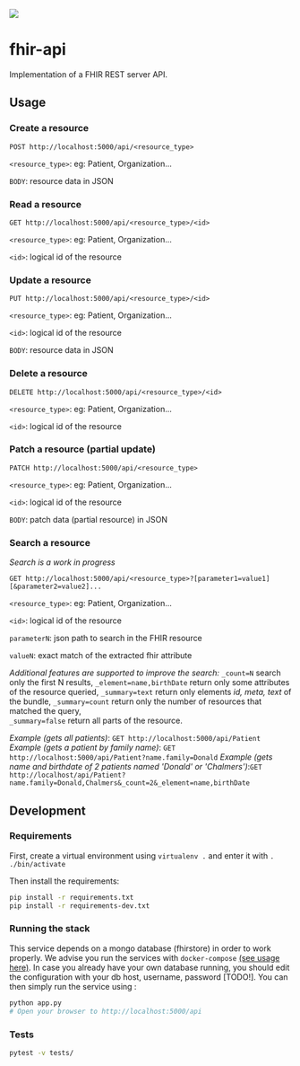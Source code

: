 ![](https://github.com/arkhn/warehouse-api/workflows/fhir-api/badge.svg)

# fhir-api

Implementation of a FHIR REST server API.

## Usage

### Create a resource
`POST http://localhost:5000/api/<resource_type>` 

`<resource_type>`: eg: Patient, Organization...

`BODY`: resource data in JSON

### Read a resource
`GET http://localhost:5000/api/<resource_type>/<id>` 

`<resource_type>`: eg: Patient, Organization...

`<id>`: logical id of the resource

### Update a resource
`PUT http://localhost:5000/api/<resource_type>/<id>` 

`<resource_type>`: eg: Patient, Organization...

`<id>`: logical id of the resource

`BODY`: resource data in JSON

### Delete a resource
`DELETE http://localhost:5000/api/<resource_type>/<id>` 

`<resource_type>`: eg: Patient, Organization...

`<id>`: logical id of the resource

### Patch a resource (partial update)
`PATCH http://localhost:5000/api/<resource_type>` 

`<resource_type>`: eg: Patient, Organization...

`<id>`: logical id of the resource

`BODY`: patch data (partial resource) in JSON

### Search a resource

*Search is a work in progress*

`GET http://localhost:5000/api/<resource_type>?[parameter1=value1][&parameter2=value2]...` 

`<resource_type>`: eg: Patient, Organization...

`<id>`: logical id of the resource

`parameterN`: json path to search in the FHIR resource

`valueN`: exact match of the extracted fhir attribute



*Additional features are supported to improve the search:*
`_count=N` search only the first N results,
`_element=name,birthDate` return only some attributes of the resource queried,
`_summary=text` return only elements *id, meta, text* of the bundle,
`_summary=count` return only the number of resources that matched the query,   
`_summary=false` return all parts of the resource.


_Example (gets all patients)_: `GET http://localhost:5000/api/Patient`
_Example (gets a patient by family name)_: `GET http://localhost:5000/api/Patient?name.family=Donald`
_Example (gets name and birthdate of 2 patients named 'Donald' or 'Chalmers')_:`GET http://localhost/api/Patient?name.family=Donald,Chalmers&_count=2&_element=name,birthDate`


## Development

### Requirements

First, create a virtual environment using `virtualenv .` and enter it with `. ./bin/activate`

Then install the requirements:

```bash
pip install -r requirements.txt
pip install -r requirements-dev.txt
```

### Running the stack

This service depends on a mongo database (fhirstore) in order to work properly. We advise you run the services with `docker-compose` [(see usage here)](../README.md). In case you already have your own database running, you should edit the configuration with your db host, username, password [TODO!]. You can then simply run the service using :
```bash
python app.py
# Open your browser to http://localhost:5000/api
```

### Tests

```bash
pytest -v tests/
```